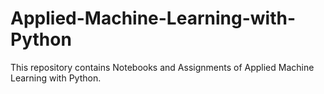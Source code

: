 # Applied-Machine-Learning-with-Python
This repository contains Notebooks and Assignments of Applied Machine Learning with Python.
